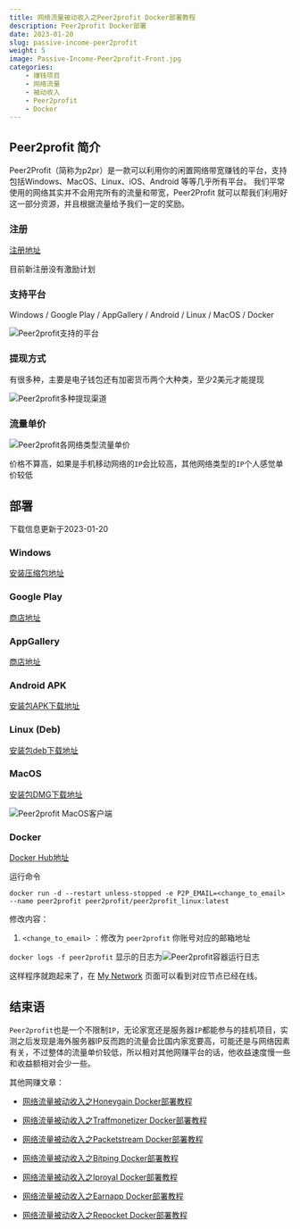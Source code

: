 ```yaml
---
title: 网络流量被动收入之Peer2profit Docker部署教程
description: Peer2profit Docker部署
date: 2023-01-20
slug: passive-income-peer2profit
weight: 5
image: Passive-Income-Peer2profit-Front.jpg
categories:
    - 赚钱项目
    - 网络流量
    - 被动收入
    - Peer2profit
    - Docker
---
```


## Peer2profit 简介

Peer2Profit（简称为p2pr）是一款可以利用你的闲置网络带宽赚钱的平台，支持包括Windows、MacOS、Linux、iOS、Android 等等几乎所有平台。 我们平常使用的网络其实并不会用完所有的流量和带宽，Peer2Profit 就可以帮我们利用好这一部分资源，并且根据流量给予我们一定的奖励。

### 注册

[注册地址](https://p2pr.me/1663055104632035000e461)

目前新注册没有激励计划

### 支持平台

Windows / Google Play / AppGallery / Android / Linux / MacOS / Docker

![Peer2profit支持的平台](Peer2profit-Support-Platform.png)

### 提现方式

有很多种，主要是电子钱包还有加密货币两个大种类，至少2美元才能提现

![Peer2profit多种提现渠道](Peer2profit-Support-Withdraw-Methods.png)

### 流量单价

![Peer2profit各网络类型流量单价](Peer2profit-Traffic-Rule.png)

价格不算高，如果是手机移动网络的`IP`会比较高，其他网络类型的`IP`个人感觉单价较低

## 部署

下载信息更新于2023-01-20

### Windows

[安装压缩包地址](https://updates.peer2profit.app/Peer2Profit-Setup_0_53_signed.zip)

### Google Play

[商店地址](https://play.google.com/store/apps/details?id=com.peer2profit.app)

### AppGallery

[商店地址](https://appgallery.cloud.huawei.com/ag/n/app/C105044861?channelId=Website&id=2ed86f9d0dfe4e9bb435f351a003fc94&s=7F50B4C918591EE125E0EE10D28D1D0EC1E38E5D80B2FD7CED476AF73BE0F71A&detailType=0&v=&callType=AGDLINK&installType=0000)

### Android APK

[安装包APK下载地址](https://updates.peer2profit.app/P2P_3.4.4_(53)-release.apk)

### Linux (Deb)

[安装包deb下载地址](https://updates.peer2profit.app/peer2profit_0.48_amd64.deb)

### MacOS

[安装包DMG下载地址](https://updates.peer2profit.app/Peer2Profit-0.47.dmg)

![Peer2profit MacOS客户端](Peer2profit-MacOS-Client.png)

### Docker

[Docker Hub地址](https://hub.docker.com/r/peer2profit/peer2profit_linux)

运行命令

```shell
docker run -d --restart unless-stopped -e P2P_EMAIL=<change_to_email> --name peer2profit peer2profit/peer2profit_linux:latest 
```

修改内容：

1. `<change_to_email>` ：修改为 `peer2profit` 你账号对应的邮箱地址

`docker logs -f peer2profit` 显示的日志为![Peer2profit容器运行日志](Peer2profit-Running-Log.png)

这样程序就跑起来了，在 [My Network](https://dashboard.peer2profit.app/proxypeers) 页面可以看到对应节点已经在线。

## 结束语

`Peer2profit`也是一个不限制`IP`，无论家宽还是服务器`IP`都能参与的挂机项目，实测之后发现是海外服务器IP反而跑的流量会比国内家宽要高，可能还是与网络因素有关，不过整体的流量单价较低，所以相对其他网赚平台的话，他收益速度慢一些和收益额相对会少一些。

其他网赚文章：

- [网络流量被动收入之Honeygain Docker部署教程](https://yysy.site/p/passive-income-honeygain/)
- [网络流量被动收入之Traffmonetizer Docker部署教程](https://yysy.site/p/passive-income-traffmonetizer)
- [网络流量被动收入之Packetstream Docker部署教程](https://yysy.site/p/passive-income-packetstream)
- [网络流量被动收入之Bitping Docker部署教程](https://yysy.site/p/passive-income-bitping)
- [网络流量被动收入之Iproyal Docker部署教程](https://yysy.site/p/passive-income-iproyal)
- [网络流量被动收入之Earnapp Docker部署教程](ttps://yysy.site/p/passive-income-earnapp)

- [网络流量被动收入之Repocket Docker部署教程](https://yysy.site/p/passive-income-repocket)